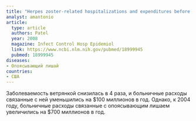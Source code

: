 ```yaml
---
title: "Herpes zoster-related hospitalizations and expenditures before and after introduction of the varicella vaccine in the United States"
analyst: amantonio
article:
  type: article
  authors: Patel
  year: 2008
  magazine: Infect Control Hosp Epidemiol
  link: https://www.ncbi.nlm.nih.gov/pubmed/18999945
  pubmed: 18999945
diseases:
- Опоясывающий лишай
countries:
- США
---
```


Заболеваемость ветрянкой снизилась в 4 раза, и больничные расходы связанные с ней уменьшились на $100 миллионов в год. Однако, к 2004 году, больничные расходы связанные с опоясывающим лишаем увеличились на $700 миллионов в год.

